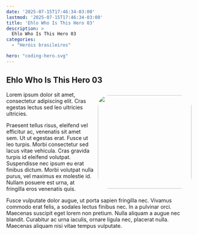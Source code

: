 ```yaml
---
date: '2025-07-15T17:46:34-03:00'
lastmod: '2025-07-15T17:46:34-03:00'
title: 'Ehlo Who Is This Hero 03'
description: >
  Ehlo Who Is This Hero 03
categories:
  - "Heróis brasileiros"

hero: "coding-hero.svg"
---
```


## Ehlo Who Is This Hero 03

<img src="/images/chico-mendes.png" height="250" style="float: right; border:5; border-radius: 15%; padding: 10px;" />
Lorem ipsum dolor sit amet, consectetur adipiscing elit. Cras egestas lectus sed leo ultricies ultricies. 

Praesent tellus risus, eleifend vel efficitur ac, venenatis sit amet sem. Ut ut egestas erat. Fusce ut leo turpis. 
Morbi consectetur sed lacus vitae vehicula. Cras gravida turpis id eleifend volutpat.
Suspendisse nec ipsum eu erat finibus dictum. Morbi volutpat nulla purus, vel maximus ex molestie id.
Nullam posuere est urna, at fringilla eros venenatis quis.

Fusce vulputate dolor augue, ut porta sapien fringilla nec. Vivamus commodo erat felis, a sodales lectus finibus nec. In a pulvinar orci. Maecenas suscipit eget lorem non pretium. Nulla aliquam a augue nec blandit. Curabitur ac urna iaculis, ornare ligula nec, placerat nulla. Maecenas aliquam nisi vitae tempus vulputate.

